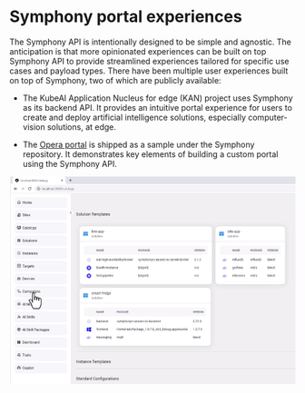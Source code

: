 # Symphony portal experiences

The Symphony API is intentionally designed to be simple and agnostic. The anticipation is that more opinionated experiences can be built on top Symphony API to provide streamlined experiences tailored for specific use cases and payload types. There have been multiple user experiences built on top of Symphony, two of which are publicly available:

* The KubeAI Application Nucleus for edge (KAN)  project uses Symphony as its backend API. It provides an intuitive portal experience for users to create and deploy artificial intelligence solutions, especially computer-vision solutions, at edge.

* The [Opera portal](../../samples/opera/README.md) is shipped as a sample under the Symphony repository. It demonstrates key elements of building a custom portal using the Symphony API.

![Opera](../images/opera.png)
